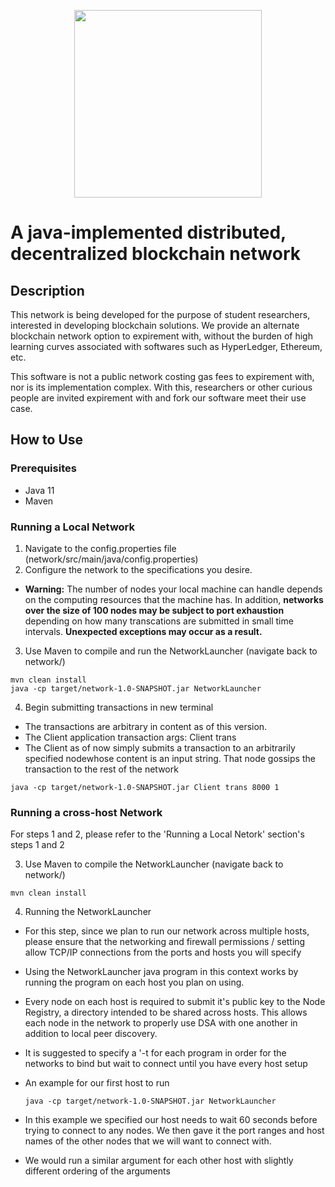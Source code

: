 <p align="center">
  <img src="https://github.com/peytonlundquist/network/blob/readme-image-1/BlueChain-1.png?raw=true"  width="300" height="300">
</p>


# A java-implemented distributed, decentralized blockchain network
## Description
This network is being developed for the purpose of student researchers, interested in developing blockchain solutions. We provide an alternate blockchain network option to expirement with, without the burden of high learning curves associated with softwares such as HyperLedger, Ethereum, etc. 

This software is not a public network costing gas fees to expirement with, nor is its implementation complex. With this, researchers or other curious people are invited expirement with and fork our software meet their use case.

## How to Use
### Prerequisites
  - Java 11
  - Maven

### Running a Local Network
  1. Navigate to the config.properties file (network/src/main/java/config.properties)
  2. Configure the network to the specifications you desire. 
  
  - **Warning:** The number of nodes your local machine can handle depends on the computing resources that the machine has. In addition, **networks over the size of 100 nodes may be subject to port exhaustion** depending on how many transcations are submitted in small time intervals. **Unexpected exceptions may occur as a result.**
  
  3. Use Maven to compile and run the NetworkLauncher (navigate back to network/)
  
    mvn clean install
    java -cp target/network-1.0-SNAPSHOT.jar NetworkLauncher
  4. Begin submitting transactions in new terminal
   - The transactions are arbitrary in content as of this version. 
   - The Client application transaction args: Client trans <portNum> <transactionContent>
   - The Client as of now simply submits a transaction to an arbitrarily specified nodewhose content is an input string. That node gossips the transaction to the rest of the network
  
    java -cp target/network-1.0-SNAPSHOT.jar Client trans 8000 1
    
### Running a cross-host Network
  For steps 1 and 2, please refer to the 'Running a Local Netork' section's steps 1 and 2
  
  3. Use Maven to compile the NetworkLauncher (navigate back to network/)
  
    mvn clean install
  
  4. Running the NetworkLauncher

  - For this step, since we plan to run our network across multiple hosts, please ensure that the networking and firewall permissions / setting allow TCP/IP connections from the ports and hosts you will specify
  - Using the NetworkLauncher java program in this context works by running the program on each host you plan on using. 
  - Every node on each host is required to submit it's public key to the Node Registry, a directory intended to be shared across hosts. This allows each node in the network to properly use DSA with one another in addition to local peer discovery.
  - It is suggested to specify a '-t <timedWaitDelayMilliseconds> for each program in order for the networks to bind but wait to connect until you have every host setup
  - An example for our first host to run

    `java -cp target/network-1.0-SNAPSHOT.jar NetworkLauncher`
    
  - In this example we specified our host needs to wait 60 seconds before trying to connect to any nodes. We then gave it the port ranges and host names of the other nodes that we will want to connect with.
  - We would run a similar argument for each other host with slightly different ordering of the arguments
